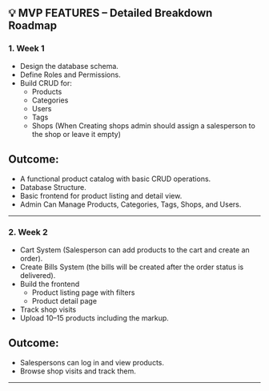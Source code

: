 ## 💡 MVP FEATURES – Detailed Breakdown Roadmap

### 1. **Week 1**

* Design the database schema.
* Define Roles and Permissions.
* Build CRUD for:
  * Products
  * Categories
  * Users
  * Tags
  * Shops (When Creating shops admin should assign a salesperson to the shop or leave it empty)

## Outcome:
* A functional product catalog with basic CRUD operations.
* Database Structure.
* Basic frontend for product listing and detail view.
* Admin Can Manage Products, Categories, Tags, Shops, and Users.

---

### 2. **Week 2**
* Cart System (Salesperson can add products to the cart and create an order).
* Create Bills System (the bills will be created after the order status is delivered).
* Build the frontend
    * Product listing page with filters
    * Product detail page
* Track shop visits
* Upload 10–15 products including the markup.

## Outcome:
* Salespersons can log in and view products.
* Browse shop visits and track them.

---

